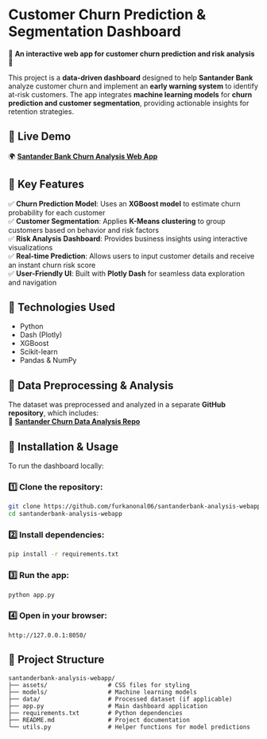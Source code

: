 # **Customer Churn Prediction & Segmentation Dashboard**

🚀 **An interactive web app for customer churn prediction and risk analysis** 🚀

This project is a **data-driven dashboard** designed to help **Santander Bank** analyze customer churn and implement an **early warning system** to identify at-risk customers. The app integrates **machine learning models** for **churn prediction and customer segmentation**, providing actionable insights for retention strategies.

## **🔹 Live Demo**
🌍 **[Santander Bank Churn Analysis Web App](https://santanderbank-analysis-webapp.onrender.com/)**

## **🔹 Key Features**
✅ **Churn Prediction Model**: Uses an **XGBoost model** to estimate churn probability for each customer  
✅ **Customer Segmentation**: Applies **K-Means clustering** to group customers based on behavior and risk factors  
✅ **Risk Analysis Dashboard**: Provides business insights using interactive visualizations  
✅ **Real-time Prediction**: Allows users to input customer details and receive an instant churn risk score  
✅ **User-Friendly UI**: Built with **Plotly Dash** for seamless data exploration and navigation  

## **🔹 Technologies Used**
- Python
- Dash (Plotly)
- XGBoost
- Scikit-learn
- Pandas & NumPy

## **🔹 Data Preprocessing & Analysis**
The dataset was preprocessed and analyzed in a separate **GitHub repository**, which includes:  
📂 **[Santander Churn Data Analysis Repo](https://github.com/furkanonal06/santanderbank-analysis)**

## **🔹 Installation & Usage**
To run the dashboard locally:

### **1️⃣ Clone the repository:**
```bash
git clone https://github.com/furkanonal06/santanderbank-analysis-webapp.git
cd santanderbank-analysis-webapp
```

### **2️⃣ Install dependencies:**
```bash
pip install -r requirements.txt
```

### **3️⃣ Run the app:**
```bash
python app.py
```

### **4️⃣ Open in your browser:**
```
http://127.0.0.1:8050/
```

## **🔹 Project Structure**
```
santanderbank-analysis-webapp/
├── assets/                 # CSS files for styling
├── models/                 # Machine learning models
├── data/                   # Processed dataset (if applicable)
├── app.py                  # Main dashboard application
├── requirements.txt        # Python dependencies
├── README.md               # Project documentation
└── utils.py                # Helper functions for model predictions
```

